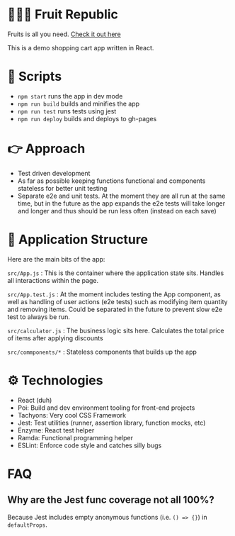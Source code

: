 # 🍎🍊🍌 Fruit Republic

Fruits is all you need. [Check it out here](https://freemanon.github.io/fruit-republic/)

This is a demo shopping cart app written in React.

# 📃 Scripts

- `npm start` runs the app in dev mode
- `npm run build` builds and minifies the app
- `npm run test` runs tests using jest
- `npm run deploy` builds and deploys to gh-pages

# 👉 Approach

- Test driven development
- As far as possible keeping functions functional and components stateless for better unit testing
- Separate e2e and unit tests. At the moment they are all run at the same time, but in the future as the app expands the e2e tests will take longer and longer and thus should be run less often (instead on each save)

# 📁 Application Structure

Here are the main bits of the app:

`src/App.js` : This is the container where the application state sits. Handles all interactions
within the page.

`src/App.test.js` : At the moment includes testing the App component, as well as handling of user actions (e2e tests) such as modifying item quantity and removing items. Could be separated in the future to prevent slow e2e test to always be run.

`src/calculator.js` : The business logic sits here. Calculates the total price of items after applying discounts

`src/commponents/*` : Stateless components that builds up the app

# ⚙ Technologies

- React (duh)
- Poi: Build and dev environment tooling for front-end projects
- Tachyons: Very cool CSS Framework
- Jest: Test utilities (runner, assertion library, function mocks, etc)
- Enzyme: React test helper
- Ramda: Functional programming helper
- ESLint: Enforce code style and catches silly bugs

# FAQ

## Why are the Jest func coverage not all 100%?

Because Jest includes empty anonymous functions (i.e. `() => {}`) in `defaultProps`.
